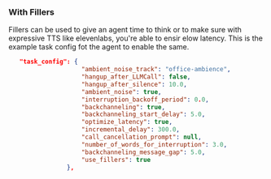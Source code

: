 ### With Fillers

Fillers can be used to give an agent time to think or to make sure with expressive TTS like elevenlabs, you're able to ensir elow latency. This is the example task config fot the agent to enable the same. 

```json
   "task_config": {
                    "ambient_noise_track": "office-ambience",
                    "hangup_after_LLMCall": false,
                    "hangup_after_silence": 10.0,
                    "ambient_noise": true,
                    "interruption_backoff_period": 0.0,
                    "backchanneling": true,
                    "backchanneling_start_delay": 5.0,
                    "optimize_latency": true,
                    "incremental_delay": 300.0,
                    "call_cancellation_prompt": null,
                    "number_of_words_for_interruption": 3.0,
                    "backchanneling_message_gap": 5.0,
                    "use_fillers": true
                },
```